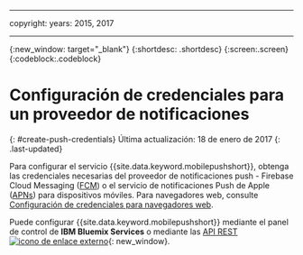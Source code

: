 
---

copyright:
 years: 2015, 2017

---

{:new_window: target="_blank"}
{:shortdesc: .shortdesc}
{:screen:.screen}
{:codeblock:.codeblock}

# Configuración de credenciales para un proveedor de notificaciones
{: #create-push-credentials}
Última actualización: 18 de enero de 2017
{: .last-updated}

Para configurar el servicio {{site.data.keyword.mobilepushshort}}, obtenga las credenciales necesarias del proveedor de notificaciones push - Firebase Cloud Messaging ([FCM](t_push_provider_android.html)) o el servicio de notificaciones Push de Apple ([APNs](t_push_provider_ios.html)) para dispositivos móviles. Para navegadores web, consulte [Configuración de credenciales para navegadores web](t_push_provider_safari.html).

Puede configurar {{site.data.keyword.mobilepushshort}} mediante el panel de control de **IBM Bluemix Services** o mediante las [API REST ![icono de enlace externo](../../icons/launch-glyph.svg "icono de enlace externo")](https://mobile.{DomainName}/imfpush/){: new_window}.
